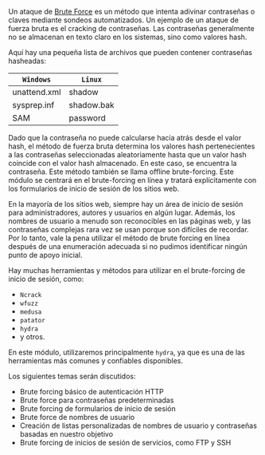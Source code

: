 Un ataque de [Brute Force](https://en.wikipedia.org/wiki/Brute-force_attack) es un método que intenta adivinar contraseñas o claves mediante sondeos automatizados. Un ejemplo de un ataque de fuerza bruta es el cracking de contraseñas. Las contraseñas generalmente no se almacenan en texto claro en los sistemas, sino como valores hash.

Aquí hay una pequeña lista de archivos que pueden contener contraseñas hasheadas:

|**`Windows`**|**`Linux`**|
|---|---|
|unattend.xml|shadow|
|sysprep.inf|shadow.bak|
|SAM|password|

Dado que la contraseña no puede calcularse hacia atrás desde el valor hash, el método de fuerza bruta determina los valores hash pertenecientes a las contraseñas seleccionadas aleatoriamente hasta que un valor hash coincide con el valor hash almacenado. En este caso, se encuentra la contraseña. Este método también se llama offline brute-forcing. Este módulo se centrará en el brute-forcing en línea y tratará explícitamente con los formularios de inicio de sesión de los sitios web.

En la mayoría de los sitios web, siempre hay un área de inicio de sesión para administradores, autores y usuarios en algún lugar. Además, los nombres de usuario a menudo son reconocibles en las páginas web, y las contraseñas complejas rara vez se usan porque son difíciles de recordar. Por lo tanto, vale la pena utilizar el método de brute forcing en línea después de una enumeración adecuada si no pudimos identificar ningún punto de apoyo inicial.

Hay muchas herramientas y métodos para utilizar en el brute-forcing de inicio de sesión, como:

- `Ncrack`
- `wfuzz`
- `medusa`
- `patator`
- `hydra`
- y otros.

En este módulo, utilizaremos principalmente `hydra`, ya que es una de las herramientas más comunes y confiables disponibles.

Los siguientes temas serán discutidos:

- Brute forcing básico de autenticación HTTP
- Brute force para contraseñas predeterminadas
- Brute forcing de formularios de inicio de sesión
- Brute force de nombres de usuario
- Creación de listas personalizadas de nombres de usuario y contraseñas basadas en nuestro objetivo
- Brute forcing de inicios de sesión de servicios, como FTP y SSH
